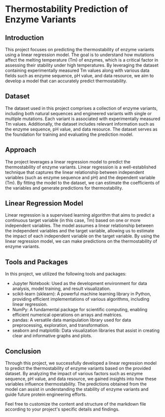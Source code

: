 # Thermostability Prediction of Enzyme Variants

## Introduction
This project focuses on predicting the thermostability of enzyme variants using a linear regression model. The goal is to understand how mutations affect the melting temperature (Tm) of enzymes, which is a critical factor in assessing their stability under high temperatures. By leveraging the dataset containing experimentally measured Tm values along with various data fields such as enzyme sequence, pH value, and data resource, we aim to develop a model that can accurately predict thermostability.

## Dataset
The dataset used in this project comprises a collection of enzyme variants, including both natural sequences and engineered variants with single or multiple mutations. Each variant is associated with experimentally measured Tm values. Additionally, the dataset includes relevant information such as the enzyme sequence, pH value, and data resource. The dataset serves as the foundation for training and evaluating the prediction model.

## Approach
The project leverages a linear regression model to predict the thermostability of enzyme variants. Linear regression is a well-established technique that captures the linear relationship between independent variables (such as enzyme sequence and pH) and the dependent variable (Tm). By fitting the model to the dataset, we can estimate the coefficients of the variables and generate predictions for thermostability.

## Linear Regression Model
Linear regression is a supervised learning algorithm that aims to predict a continuous target variable (in this case, Tm) based on one or more independent variables. The model assumes a linear relationship between the independent variables and the target variable, allowing us to estimate the impact of each independent variable on the target variable. By using the linear regression model, we can make predictions on the thermostability of enzyme variants.

## Tools and Packages
In this project, we utilized the following tools and packages:
- Jupyter Notebook: Used as the development environment for data analysis, model training, and result visualization.
- scikit-learn (sklearn): A powerful machine learning library in Python, providing efficient implementations of various algorithms, including linear regression.
- NumPy: A fundamental package for scientific computing, enabling efficient numerical operations on arrays and matrices.
- pandas: A versatile data manipulation library used for data preprocessing, exploration, and transformation.
- seaborn and matplotlib: Data visualization libraries that assist in creating clear and informative graphs and plots.

## Conclusion
Through this project, we successfully developed a linear regression model to predict the thermostability of enzyme variants based on the provided dataset. By analyzing the impact of various factors such as enzyme sequence, pH value, and data resource, we gained insights into how these variables influence thermostability. The predictions obtained from the model can assist in understanding the stability of enzyme variants and guide future protein engineering efforts.

Feel free to customize the content and structure of the markdown file according to your project's specific details and findings.
